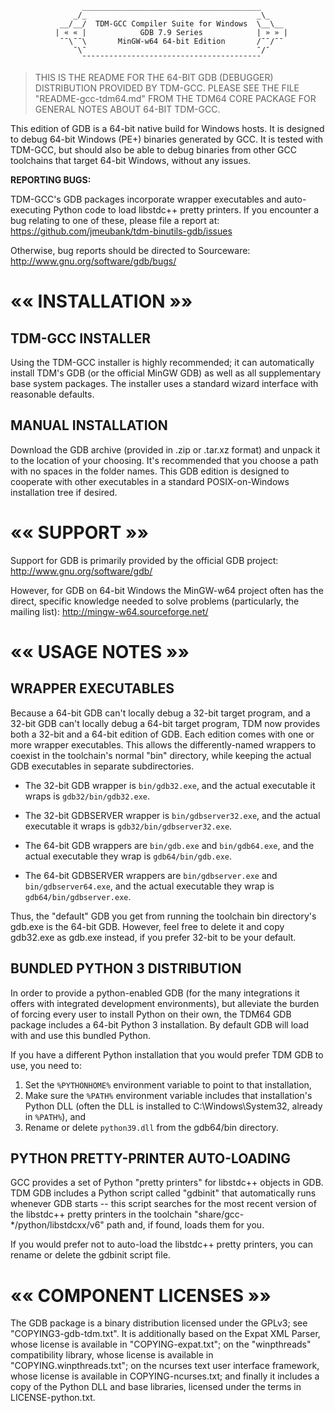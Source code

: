 ﻿                    ________________________________________
                  _/_                                      _\_
               __/__/  TDM-GCC Compiler Suite for Windows  \__\__
              | « « |            GDB 7.9 Series            | » » |
               ¯¯\¯¯\       MinGW-w64 64-bit Edition       /¯¯/¯¯
                  ¯\¯                                      ¯/¯
                    ¯¯¯¯¯¯¯¯¯¯¯¯¯¯¯¯¯¯¯¯¯¯¯¯¯¯¯¯¯¯¯¯¯¯¯¯¯¯¯¯

> THIS IS THE README FOR THE 64-BIT GDB (DEBUGGER) DISTRIBUTION PROVIDED BY
> TDM-GCC. PLEASE SEE THE FILE "README-gcc-tdm64.md" FROM THE TDM64 CORE
> PACKAGE FOR GENERAL NOTES ABOUT 64-BIT TDM-GCC.


This edition of GDB is a 64-bit native build for Windows hosts. It is designed
to debug 64-bit Windows (PE+) binaries generated by GCC. It is tested with
TDM-GCC, but should also be able to debug binaries from other GCC toolchains
that target 64-bit Windows, without any issues.


**REPORTING BUGS:**

TDM-GCC's GDB packages incorporate wrapper executables and auto-executing
Python code to load libstdc++ pretty printers. If you encounter a bug relating
to one of these, please file a report at:
   https://github.com/jmeubank/tdm-binutils-gdb/issues

Otherwise, bug reports should be directed to Sourceware:
    http://www.gnu.org/software/gdb/bugs/


««    INSTALLATION    »»
   ==================

## TDM-GCC INSTALLER ##

Using the TDM-GCC installer is highly recommended; it can automatically install
TDM's GDB (or the official MinGW GDB) as well as all supplementary base system
packages. The installer uses a standard wizard interface with reasonable
defaults.

## MANUAL INSTALLATION ##

Download the GDB archive (provided in .zip or .tar.xz format) and unpack it to
the location of your choosing. It's recommended that you choose a path with no
spaces in the folder names. This GDB edition is designed to cooperate with other
executables in a standard POSIX-on-Windows installation tree if desired.


««    SUPPORT    »»
   =============

Support for GDB is primarily provided by the official GDB project:
    http://www.gnu.org/software/gdb/

However, for GDB on 64-bit Windows the MinGW-w64 project often has the direct,
specific knowledge needed to solve problems (particularly, the mailing list):
    http://mingw-w64.sourceforge.net/


««    USAGE NOTES    »»
   =================

## WRAPPER EXECUTABLES ##

Because a 64-bit GDB can't locally debug a 32-bit target program, and a 32-bit
GDB can't locally debug a 64-bit target program, TDM now provides both a 32-bit
and a 64-bit edition of GDB. Each edition comes with one or more wrapper
executables. This allows the differently-named wrappers to coexist in the
toolchain's normal "bin" directory, while keeping the actual GDB executables in
separate subdirectories.

* The 32-bit GDB wrapper is `bin/gdb32.exe`, and the actual executable it wraps
  is `gdb32/bin/gdb32.exe`.
* The 32-bit GDBSERVER wrapper is `bin/gdbserver32.exe`, and the actual
  executable it wraps is `gdb32/bin/gdbserver32.exe`.

* The 64-bit GDB wrappers are `bin/gdb.exe` and `bin/gdb64.exe`, and the actual
  executable they wrap is `gdb64/bin/gdb.exe`.
* The 64-bit GDBSERVER wrappers are `bin/gdbserver.exe` and
  `bin/gdbserver64.exe`, and the actual executable they wrap is
  `gdb64/bin/gdbserver.exe`.

Thus, the "default" GDB you get from running the toolchain bin directory's
gdb.exe is the 64-bit GDB. However, feel free to delete it and copy gdb32.exe as
gdb.exe instead, if you prefer 32-bit to be your default.

## BUNDLED PYTHON 3 DISTRIBUTION ##

In order to provide a python-enabled GDB (for the many integrations it offers
with integrated development environments), but alleviate the burden of forcing
every user to install Python on their own, the TDM64 GDB package includes a
64-bit Python 3 installation. By default GDB will load with and use this bundled
Python.

If you have a different Python installation that you would prefer TDM GDB to
use, you need to:
  1) Set the `%PYTHONHOME%` environment variable to point to that installation,
  2) Make sure the `%PATH%` environment variable includes that installation's
     Python DLL (often the DLL is installed to C:\Windows\System32, already in
     `%PATH%`), and
  3) Rename or delete `python39.dll` from the gdb64/bin directory.

## PYTHON PRETTY-PRINTER AUTO-LOADING ##

GCC provides a set of Python "pretty printers" for libstdc++ objects in GDB. TDM
GDB includes a Python script called "gdbinit" that automatically runs whenever
GDB starts -- this script searches for the most recent version of the libstdc++
pretty printers in the toolchain "share/gcc-*/python/libstdcxx/v6" path and, if
found, loads them for you.

If you would prefer not to auto-load the libstdc++ pretty printers, you can
rename or delete the gdbinit script file.


««    COMPONENT LICENSES    »»
   ========================

The GDB package is a binary distribution licensed under the GPLv3; see
"COPYING3-gdb-tdm.txt". It is additionally based on the Expat XML Parser, whose
license is available in "COPYING-expat.txt"; on the "winpthreads" compatibility
library, whose license is available in "COPYING.winpthreads.txt"; on the
ncurses text user interface framework, whose license is available in
COPYING-ncurses.txt; and finally it includes a copy of the Python DLL and base
libraries, licensed under the terms in LICENSE-python.txt.
